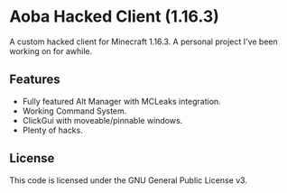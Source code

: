 # Aoba Hacked Client (1.16.3)
A custom hacked client for Minecraft 1.16.3. A personal project I've been working on for awhile.

## Features
- Fully featured Alt Manager with MCLeaks integration.
- Working Command System.
- ClickGui with moveable/pinnable windows.
- Plenty of hacks.

## License
This code is licensed under the GNU General Public License v3.
